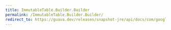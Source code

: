 ```yaml
---
title: ImmutableTable.Builder.Builder
permalink: /ImmutableTable.Builder.Builder/
redirect_to: https://guava.dev/releases/snapshot-jre/api/docs/com/google/common/collect/ImmutableTable.Builder.html#Builder--
---
```

